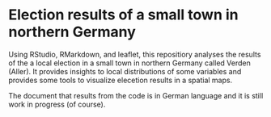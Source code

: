 # Election results of a small town in northern Germany

Using RStudio, RMarkdown, and leaflet, this repositiory analyses the results of the a local election in a small town in northern Germany called Verden (Aller). It provides insights to local distributions of some variables and provides some tools to visualize elecetion results in a spatial maps.

The document that results from the code is in German language and it is still work in progress (of course). 

